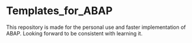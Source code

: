 # Templates_for_ABAP

This repository is made for the personal use and faster implementation of ABAP. Looking forward to be consistent with learning it.
